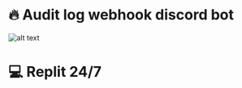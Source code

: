 # 🔥 Audit log webhook discord bot
![alt text](https://github.com/retardpa1n/audit-log-webhook-discord-bot/assets/lol.jpg?raw=true)

# 💻 Replit 24/7
